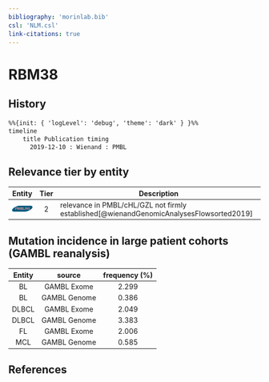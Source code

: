 ```yaml
---
bibliography: 'morinlab.bib'
csl: 'NLM.csl'
link-citations: true
---
```


# RBM38

## History

```mermaid
%%{init: { 'logLevel': 'debug', 'theme': 'dark' } }%%
timeline
    title Publication timing
      2019-12-10 : Wienand : PMBL
```


## Relevance tier by entity

|Entity|Tier|Description|
|:------:|:----:|--------------------------------------|
|![PMBL](images/icons/PMBL_tier2.png)|2|relevance in PMBL/cHL/GZL not firmly established[@wienandGenomicAnalysesFlowsorted2019]|


## Mutation incidence in large patient cohorts (GAMBL reanalysis)

|Entity|source |frequency (%)|
|:------:|:----:|:----:|
|BL|GAMBL Exome |2.299 |
|BL|GAMBL Genome |0.386 |
|DLBCL|GAMBL Exome |2.049 |
|DLBCL|GAMBL Genome |3.383 |
|FL|GAMBL Exome |2.006 |
|MCL|GAMBL Genome |0.585 |


## References



